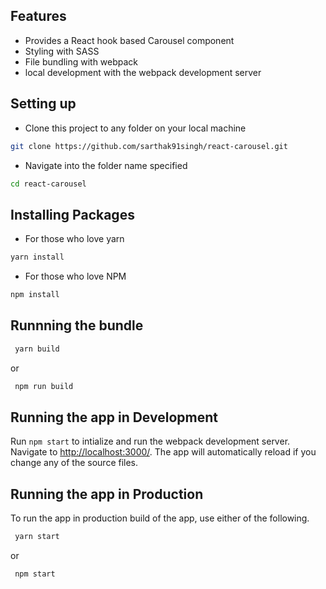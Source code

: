 ## Features
+ Provides a React hook based Carousel component
+ Styling with SASS
+ File bundling with webpack
+ local development with the webpack development server



## Setting up
+ Clone this project to any folder on your local machine
```bash
git clone https://github.com/sarthak91singh/react-carousel.git
```
+ Navigate into the folder name specified
```bash
cd react-carousel
```

## Installing Packages
+ For those who love yarn
```bash 
yarn install
```

+ For those who love NPM
```bash 
npm install
```

## Runnning the bundle

```bash
 yarn build
```

or 

```bash
 npm run build
```
## Running the app in Development

Run `npm start` to intialize and run the webpack development server. Navigate to [http://localhost:3000/](http://localhost:3000). The app will automatically reload if you change any of the source files.

## Running the app in Production

To run the app in production build of the app, use either of the following.

```bash
 yarn start
```
or
```bash
 npm start
```

